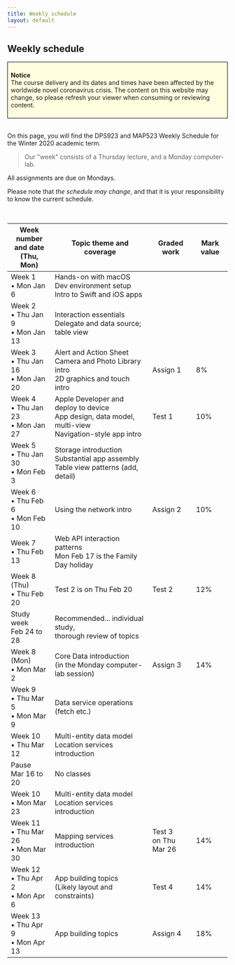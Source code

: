 ```yaml
---
title: Weekly schedule
layout: default
---
```


## Weekly schedule

<div style="background-color: lightyellow; border: 1px solid black; padding: 0.5em;">
<p><b>Notice</b><br>The course delivery and its dates and times have been affected by the worldwide novel coronavirus crisis. The content on this website may change, so please refresh your viewer when consuming or reviewing content.</p>
</div>

<br>

On this page, you will find the DPS923 and MAP523 Weekly Schedule for the Winter 2020 academic term.

> Our "week" consists of a Thursday lecture, and a Monday computer-lab. 

All assignments are due on Mondays.

Please note that *the schedule may change*, and that it is your responsibility to know the current schedule.

<br>

Week number<br>and date<br>(Thu, Mon) | Topic theme and coverage | Graded work | Mark value
--- | --- | --- | ---
Week 1<br>&bull; Mon Jan 6 | Hands-on with macOS<br>Dev environment setup<br>Intro to Swift and iOS apps | |
Week 2<br>&bull; Thu Jan 9<br>&bull; Mon Jan 13 | Interaction essentials<br>Delegate and data source; table view | |
Week 3<br>&bull; Thu Jan 16<br>&bull; Mon Jan 20 | Alert and Action Sheet<br>Camera and Photo Library intro<br>2D graphics and touch intro | Assign 1| 8%
Week 4<br>&bull; Thu Jan 23<br>&bull; Mon Jan 27 | Apple Developer and deploy to device<br>App design, data model, multi-view<br>Navigation-style app intro | Test 1 | 10%
Week 5<br>&bull; Thu Jan 30<br>&bull; Mon Feb 3 | Storage introduction<br>Substantial app assembly<br>Table view patterns (add, detail) | | 
Week 6<br>&bull; Thu Feb 6<br>&bull; Mon Feb 10 | Using the network intro | Assign 2 | 10%
Week 7<br>&bull; Thu Feb 13 | Web API interaction patterns<br>Mon Feb 17 is the Family Day holiday | | 
Week 8 (Thu)<br>&bull; Thu Feb 20 | Test 2 is on Thu Feb 20 | Test 2 | 12%
Study week<br>Feb 24 to 28 | Recommended... individual study,<br>thorough review of topics | |
Week 8 (Mon)<br>&bull; Mon Mar 2 | Core Data introduction<br>(in the Monday computer-lab session) | Assign 3 | 14% | 
Week 9<br>&bull; Thu Mar 5<br>&bull; Mon Mar 9 | Data service operations (fetch etc.) | |
Week 10<br>&bull; Thu Mar 12 | Multi-entity data model<br>Location services introduction | | 
Pause<br>Mar 16 to 20 | No classes | | 
Week 10<br>&bull; Mon Mar 23 | Multi-entity data model<br>Location services introduction | | 
Week 11<br>&bull; Thu Mar 26<br>&bull; Mon Mar 30 | Mapping services introduction | Test 3<br>on Thu Mar 26 | 14%
Week 12<br>&bull; Thu Apr 2<br>&bull; Mon Apr 6 | App building topics<br>(Likely layout and constraints) | Test 4 | 14%
Week 13<br>&bull; Thu Apr 9<br>&bull; Mon Apr 13 | App building topics | Assign 4 | 18% | 

<br>
